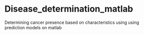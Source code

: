 # Disease_determination_matlab
Determining cancer presence based on characteristics using using prediction models on matlab
